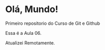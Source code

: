 # Olá, Mundo!
 Primeiro repositorio do Curso de Git e Github

 Essa é a Aula 06.
 
 Atualizei Remotamente.
